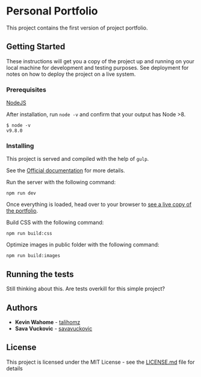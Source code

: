 # Personal Portfolio

This project contains the first version of project portfolio.


## Getting Started

These instructions will get you a copy of the project up and running on your local machine for development and testing purposes. See deployment for notes on how to deploy the project on a live system.


### Prerequisites

[NodeJS](https://nodejs.org/en/download/)

After installation, run `node -v` and confirm that your output has Node >8.
```
$ node -v
v9.8.0
```


### Installing

This project is served and compiled with the help of `gulp`. 

See the [Official documentation](https://gulpjs.com/) for more details.

Run the server with the following command:

```
npm run dev
```

Once everything is loaded, head over to your browser to [see a live copy of the portfolio](http://localhost:8000/).

Build CSS with the following command: 
```
npm run build:css
```

Optimize images in public folder with the following command: 
```
npm run build:images
```

## Running the tests

Still thinking about this. Are tests overkill for this simple project?

<!-- ### Break down into end to end tests

Explain what these tests test and why

```
Give an example
``` -->

<!-- ### And coding style tests

Explain what these tests test and why

```
Give an example
```

## Deployment

Add additional notes about how to deploy this on a live system -->

<!-- ## Built With

* [Dropwizard](http://www.dropwizard.io/1.0.2/docs/) - The web framework used
* [Maven](https://maven.apache.org/) - Dependency Management
* [ROME](https://rometools.github.io/rome/) - Used to generate RSS Feeds -->

<!-- ## Contributing

Please read [CONTRIBUTING.md](https://gist.github.com/PurpleBooth/b24679402957c63ec426) for details on our code of conduct, and the process for submitting pull requests to us.

## Versioning

We use [SemVer](http://semver.org/) for versioning. For the versions available, see the [tags on this repository](https://github.com/your/project/tags).  -->

## Authors

* **Kevin Wahome** - [talihomz](https://github.com/talihomz)
* **Sava Vuckovic** - [savavuckovic](https://github.com/savavuckovic)

## License

This project is licensed under the MIT License - see the [LICENSE.md](LICENSE.md) file for details
